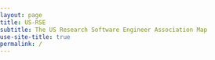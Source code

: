 ```yaml
---
layout: page
title: US-RSE
subtitle: The US Research Software Engineer Association Map
use-site-title: true
permalink: /
---
```



<style>
  #map {
    position: absolute; 
    top: 50px; 
    width: 100%;
    min-height:900px;
    bottom:0px;
  }
  body { margin: 0; padding: 0;}
  .container {
    width:100% !important; 
    height:100% !important;
    bottom:0px !important;
    }
  .marker {
    background-color: #99266e;
    opacity: 0.5;
    background-size: cover;
    border-radius: 50%;
    cursor: pointer;
  }
  .mapboxgl-popup {
    max-width: 200px;
  }

  .mapboxgl-popup-content {
    text-align: center;
    font-family: 'Open Sans', sans-serif;
  }
</style>


<div id="map"></div>

<script src='https://api.tiles.mapbox.com/mapbox-gl-js/v1.3.1/mapbox-gl.js'></script>
<link href='https://api.tiles.mapbox.com/mapbox-gl-js/v1.3.1/mapbox-gl.css' rel='stylesheet' />

<script>
  mapboxgl.accessToken = '{{ site.mapbox }}';

  var map = new mapboxgl.Map({
    container: 'map',
    style: 'mapbox://styles/mapbox/light-v10',
    center: [-55, 40],
    zoom: 2,
  });

  map.addControl(new mapboxgl.NavigationControl());
  map.addControl(new mapboxgl.FullscreenControl());

  var geojson = {
    type: 'FeatureCollection',
    features: [{% for loc in site.data.locations %}{
  type: 'Feature',
  geometry: {
    type: 'Point',
      coordinates: [{{ loc.lng }}, {{ loc.lat }}]
    },
    properties: {
      title: '{{ loc.name | capitalize }}',
      description: '{{ loc.name }}',
    },
    size: {
      width: Math.sqrt({{ loc.count }})*15,
      height: Math.sqrt({{ loc.count }})*15,
    },
    data: {
       name: '{{ loc.name }}',
       count: {{ loc.count }},
    },
  }{% if forloop.last %}{% else %},{% endif %}{% endfor %}]
  };

  geojson.features.forEach(function(marker) {
    var el = document.createElement('div');
    el.className = 'marker';
    el.setAttribute('style', 'width: ' + marker.size.width + 'px; height: ' + marker.size.height + 'px;');

    var popup = new mapboxgl.Popup({ offset: 25 })
      .setHTML(
        '<div style="padding-top: 15px; padding-bottom: 5px;">' +
          '<p style="margin: 0; padding: 0;">' + marker.data.name +
          '</p>' +
          '<p style="margin: 0; padding: 0;">' +
            'Count: ' + marker.data.count +
          '</p>' +
        '</div>'
      );

    new mapboxgl.Marker(el)
    .setLngLat(marker.geometry.coordinates)
    .setPopup(popup)
    .addTo(map);
  });

  // Might help with making full height, doesn't seem to
  map.on('load', function () {
    map.resize();
  });
</script>
